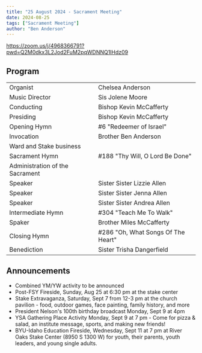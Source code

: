 ```yaml
---
title: "25 August 2024 - Sacrament Meeting"
date: 2024-08-25
tags: ["Sacrament Meeting"]
author: "Ben Anderson"
---
```


<https://zoom.us/j/4968366791?pwd=Q2M0dkx3L2Jod2FuM2pqWDNNQ1lHdz09>

## Program

|                                 |                                    |
| ------------------------------- | ---------------------------------- |
| Organist                        | Chelsea Anderson                   |
| Music Director                  | Sis Jolene Moore                   |
| Conducting                      | Bishop Kevin McCafferty            |
| Presiding                       | Bishop Kevin McCafferty            |
| Opening Hymn                    | #6 "Redeemer of Israel"            |
| Invocation                      | Brother Ben Anderson               |
| Ward and Stake business         |                                    |
| Sacrament Hymn                  | #188 "Thy Will, O Lord Be Done"    |
| Administration of the Sacrament |                                    |
| Speaker                         | Sister Sister Lizzie Allen         |
| Speaker                         | Sister Sister Jenna Allen          |
| Speaker                         | Sister Sister Andrea Allen         |
| Intermediate Hymn               | #304 "Teach Me To Walk"            |
| Spaker                          | Brother Miles McCafferty           |
| Closing Hymn                    | #286 "Oh, What Songs Of The Heart" |
| Benediction                     | Sister Trisha Dangerfield          |

## Announcements

- Combined YM/YW activity to be announced
- Post-FSY Fireside, Sunday, Aug 25 at 6:30 pm at the stake center
- Stake Extravaganza, Saturday, Sept 7 from 12-3 pm at the church pavilion - food, outdoor games, face painting, family history, and more
- President Nelson's 100th birthday broadcast Monday, Sept 9 at 4pm
- YSA Gathering Place Activity Monday, Sept 9 at 7 pm - Come for pizza & salad, an institute message, sports, and making new friends!
- BYU-Idaho Education Fireside, Wednesday, Sept 11 at 7 pm at River Oaks Stake Center (8950 S 1300 W) for youth, their parents, youth leaders, and young single adults.
